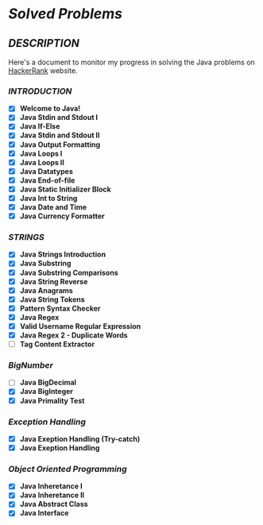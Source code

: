 # *Solved Problems*

## *DESCRIPTION*

Here's a document to monitor my progress in solving the Java problems on [HackerRank](https://www.hackerrank.com/domains/java) website.

### *INTRODUCTION*

- [x] **Welcome to Java!**
- [x] **Java Stdin and Stdout I**
- [x] **Java If-Else**
- [x] **Java Stdin and Stdout II**
- [x] **Java Output Formatting**
- [x] **Java Loops I**
- [x] **Java Loops II**
- [x] **Java Datatypes**
- [x] **Java End-of-file**
- [x] **Java Static Initializer Block**
- [x] **Java Int to String**
- [x] **Java Date and Time**
- [x] **Java Currency Formatter**

### *STRINGS*

- [x] **Java Strings Introduction**
- [x] **Java Substring**
- [x] **Java Substring Comparisons**
- [x] **Java String Reverse**
- [x] **Java Anagrams**
- [x] **Java String Tokens**
- [x] **Pattern Syntax Checker**
- [x] **Java Regex**
- [x] **Valid Username Regular Expression**
- [x] **Java Regex 2 - Duplicate Words**
- [ ] **Tag Content Extractor**

### *BigNumber*

- [ ] **Java BigDecimal**
- [x] **Java BigInteger**
- [x] **Java Primality Test**

### *Exception Handling*

- [x] **Java Exeption Handling (Try-catch)**
- [x] **Java Exeption Handling**

### *Object Oriented Programming*

- [x] **Java Inheretance I**
- [x] **Java Inheretance II**
- [x] **Java Abstract Class**
- [x] **Java Interface**
